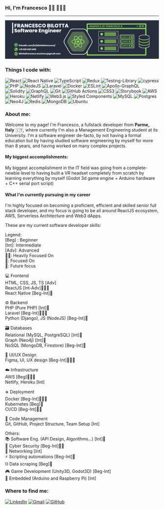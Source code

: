 
### Hi, I'm Francesco 👋🏻 👨🏻‍💻
---
<img src="https://raw.githubusercontent.com/francescobilotta/francescobilotta/main/github-graphics-1400x350-2.png" />

### Things I code with:
![React](https://img.shields.io/badge/react-%2320232a.svg?style=for-the-badge&logo=react&logoColor=%2361DAFB) ![React Native](https://img.shields.io/badge/react_native-%2320232a.svg?style=for-the-badge&logo=react&logoColor=%2361DAFB)  ![TypeScript](https://img.shields.io/badge/typescript-%23007ACC.svg?style=for-the-badge&logo=typescript&logoColor=white) ![Redux](https://img.shields.io/badge/redux-%23593d88.svg?style=for-the-badge&logo=redux&logoColor=white) ![Testing-Library](https://img.shields.io/badge/-TestingLibrary-%23E33332?style=for-the-badge&logo=testing-library&logoColor=white)  ![cypress](https://img.shields.io/badge/-cypress-%23E5E5E5?style=for-the-badge&logo=cypress&logoColor=058a5e)  ![PHP](https://img.shields.io/badge/php-%23777BB4.svg?style=for-the-badge&logo=php&logoColor=white) ![NodeJS](https://img.shields.io/badge/node.js-6DA55F?style=for-the-badge&logo=node.js&logoColor=white) ![Laravel](https://img.shields.io/badge/laravel-%23FF2D20.svg?style=for-the-badge&logo=laravel&logoColor=white) ![Docker](https://img.shields.io/badge/docker-%230db7ed.svg?style=for-the-badge&logo=docker&logoColor=white) ![ESLint](https://img.shields.io/badge/ESLint-4B3263?style=for-the-badge&logo=eslint&logoColor=white) ![Apollo-GraphQL](https://img.shields.io/badge/-ApolloGraphQL-311C87?style=for-the-badge&logo=apollo-graphql)  ![Solidity](https://img.shields.io/badge/Solidity-%23363636.svg?style=for-the-badge&logo=solidity&logoColor=white)    ![GraphQL](https://img.shields.io/badge/-GraphQL-E10098?style=for-the-badge&logo=graphql&logoColor=white) ![Git](https://img.shields.io/badge/git-%23F05033.svg?style=for-the-badge&logo=git&logoColor=white) ![GitHub Actions](https://img.shields.io/badge/github%20actions-%232671E5.svg?style=for-the-badge&logo=githubactions&logoColor=white) ![CSS3](https://img.shields.io/badge/css3-%231572B6.svg?style=for-the-badge&logo=css3&logoColor=white) ![Storybook](https://img.shields.io/badge/-Storybook-FF4785?style=for-the-badge&logo=storybook&logoColor=white) ![AWS](https://img.shields.io/badge/AWS-%23FF9900.svg?style=for-the-badge&logo=amazon-aws&logoColor=white)  ![Heroku](https://img.shields.io/badge/heroku-%23430098.svg?style=for-the-badge&logo=heroku&logoColor=white) ![Netlify](https://img.shields.io/badge/netlify-%23000000.svg?style=for-the-badge&logo=netlify&logoColor=#00C7B7)  ![Web3.js](https://img.shields.io/badge/web3.js-F16822?style=for-the-badge&logo=web3.js&logoColor=white) ![Styled Components](https://img.shields.io/badge/styled--components-DB7093?style=for-the-badge&logo=styled-components&logoColor=white) ![MySQL](https://img.shields.io/badge/mysql-%2300f.svg?style=for-the-badge&logo=mysql&logoColor=white) ![Postgres](https://img.shields.io/badge/postgres-%23316192.svg?style=for-the-badge&logo=postgresql&logoColor=white) ![Neo4J](https://img.shields.io/badge/Neo4j-008CC1?style=for-the-badge&logo=neo4j&logoColor=white) ![Redis](https://img.shields.io/badge/redis-%23DD0031.svg?style=for-the-badge&logo=redis&logoColor=white) ![MongoDB](https://img.shields.io/badge/MongoDB-%234ea94b.svg?style=for-the-badge&logo=mongodb&logoColor=white)  ![Ubuntu](https://img.shields.io/badge/Ubuntu-E95420?style=for-the-badge&logo=ubuntu&logoColor=white)

### About me:
Welcome to my page!
I'm Francesco, a fullstack developer from **Parme, Italy** 🇮🇹, where currently I'm also a Management Engineering student at its University.
I'm a software engineer de-facto, by not having a formal education but by having studied software engineering by myself for more than 8 years, and having worked on many complex projects.
#### My biggest accomplishments:
My biggest accomplishment in the IT field was going from a complete-newbie level to having built a VR headset completely from scratch by learning everything by myself (Godot 3d game engine + Arduino hardware + C++ serial port script)
####  What I'm currently pursuing in my career
I'm highly focused on becoming a proficient, efficient and skilled senior full stack developer, and my focus is going to be all around ReactJS ecosystem, AWS, Serverless Architecture and Web3 dApps.

These are my current software developer skills:
  
Legend:  
[Beg] : Beginner  
[Int]: Intermediate  
[Adv]: Advanced  
🎯🎯: Heavily Focused On  
🎯: Focused On  
📆: Future focus  

💻 Frontend  
HTML, CSS, JS, TS [Adv]  
ReactJS [Int-Adv]🎯🎯🎯  
React Native [Beg-Int]🎯  

⚙️ Backend  
PHP (Pure PHP) [Int]🎯</br>
Laravel [Beg-Int]🎯🎯🎯</br>
Python (Django), JS (NodeJS) [Beg-Int]🎯 

🗃️ Databases  
Relational (MySQL, PostgreSQL) [Int]🎯  
Graph (Neo4j) [Int]📆  
NoSQL (MongoDB, Firestore) [Beg-Int]🎯  

🧪 UI/UX Design  
Figma, UI, UX design [Beg-Int]🎯🎯🎯  

☁️ Infrastructure  
AWS [Beg]🎯🎯🎯  
Netlify, Heroku [Int]  

✈️ Deployment  
Docker [Beg-Int]🎯🎯🎯  
Kubernetes [Beg]📆  
CI/CD [Beg-Int]🎯🎯  

📁 Code Management  
Git, GitHub, Project Structure, Team Setup [Int]  
  
Others:  
📚 Software Eng. (API Design, Algorithms...) [Int]📆  
🔐 Cyber Security [Beg-Int]🎯🎯  
📡 Networking [Int]  
⚡ Scripting automations [Beg-Int]📆  
⛓️ Data scraping [Beg]📆  
🎮 Game Development (Unity3D, Godot3D) [Beg-Int]  
🔌 Embedded (Arduino and Raspberry Pi) [Int]

### Where to find me:
<a href="https://www.linkedin.com/in/bilottafrancesco/" target="_blank">![LinkedIn](https://img.shields.io/badge/linkedin-%230077B5.svg?style=for-the-badge&logo=linkedin&logoColor=white)</a> <a href="mailto:bilottafrancesco.business@gmail.com" target="_blank">![Gmail](https://img.shields.io/badge/Gmail-D14836?style=for-the-badge&logo=gmail&logoColor=white)</a> <a href="https://github.com/francescobilotta/" target="_blank">![GitHub](https://img.shields.io/badge/github-%23121011.svg?style=for-the-badge&logo=github&logoColor=white)</a>

